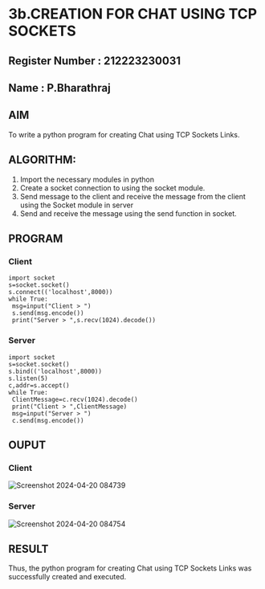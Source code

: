 # 3b.CREATION FOR CHAT USING TCP SOCKETS
## Register Number : 212223230031
## Name : P.Bharathraj
## AIM
To write a python program for creating Chat using TCP Sockets Links.
## ALGORITHM:
1. Import the necessary modules in python
2. Create a socket connection to using the socket module.
3. Send message to the client and receive the message from the client using the Socket module in
 server
4. Send and receive the message using the send function in socket.
## PROGRAM
### Client
```
import socket
s=socket.socket()
s.connect(('localhost',8000))
while True:
 msg=input("Client > ")
 s.send(msg.encode())
 print("Server > ",s.recv(1024).decode())
```
### Server
```
import socket
s=socket.socket()
s.bind(('localhost',8000))
s.listen(5)
c,addr=s.accept()
while True:
 ClientMessage=c.recv(1024).decode()
 print("Client > ",ClientMessage)
 msg=input("Server > ")
 c.send(msg.encode())
```
## OUPUT
### Client
![Screenshot 2024-04-20 084739](https://github.com/Bharathraj2006/3b_CHAT_USING_TCP_SOCKETS/assets/152376845/3ebab851-c26e-49cc-98bf-c8b96a733743)

### Server
![Screenshot 2024-04-20 084754](https://github.com/Bharathraj2006/3b_CHAT_USING_TCP_SOCKETS/assets/152376845/3edaeada-b354-4839-bada-15b9ba045033)

## RESULT
Thus, the python program for creating Chat using TCP Sockets Links was successfully 
created and executed.
